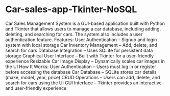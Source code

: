 # Car-sales-app-Tkinter-NoSQL
Car Sales Management System is a GUI-based application built with Python and Tkinter that allows users to manage a car database, including adding, deleting, and searching for cars. The system also includes a user authentication feature.
Features: 
       User Authentication – Signup and login system with local storage
       Car Inventory Management – Add, delete, and search for cars
       Database Integration – Uses SQLite for persistent data storage
       Graphical User Interface – Built with Tkinter for a user-friendly experience
       Resizable Car Image Display – Dynamically scales car images in the UI
How It Works: 
        User Authentication – Users must log in or register before accessing the database
        Car Database – SQLite stores car details (make, model, year, price)
        CRUD Operations – Users can add, delete, and search for cars using the UI
        GUI Interface – Tkinter provides an interactive and user-friendly experience
